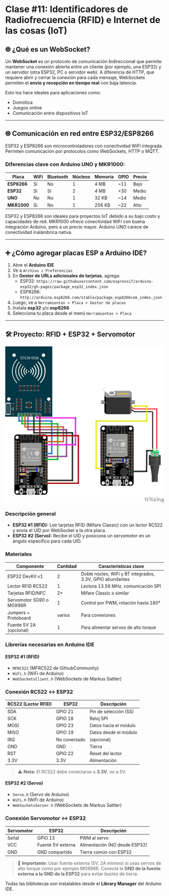 # Clase #11: Identificadores de Radiofrecuencia (RFID) e Internet de las cosas (IoT) 

## 🌐 ¿Qué es un WebSocket?

Un **WebSocket** es un protocolo de comunicación bidireccional que permite mantener una conexión abierta entre un cliente (por ejemplo, una ESP32) y un servidor (otra ESP32, PC o servidor web). A diferencia de HTTP, que requiere abrir y cerrar la conexión para cada mensaje, WebSockets permiten el **envío y recepción en tiempo real** con baja latencia.

Esto los hace ideales para aplicaciones como:

- Domótica
- Juegos online
- Comunicación entre dispositivos IoT

---

## 🌐 Comunicación en red entre ESP32/ESP8266

ESP32 y ESP8266 son microcontroladores con conectividad WiFi integrada. Permiten comunicación por protocolos como WebSockets, HTTP o MQTT.

### Diferencias clave con Arduino UNO y MKR1000:

| Placa       | WiFi | Bluetooth | Núcleos | Memoria | GPIO | Precio |
| ----------- | ---- | --------- | ------- | ------- | ---- | ------ |
| **ESP8266** | Sí   | No        | 1       | 4 MB    | ~11  | Bajo   |
| **ESP32**   | Sí   | Sí        | 2       | 4 MB    | >30  | Medio  |
| **UNO**     | No   | No        | 1       | 32 KB   | ~14  | Medio  |
| **MKR1000** | Sí   | No        | 1       | 256 KB  | ~22  | Alto   |

ESP32 y ESP8266 son ideales para proyectos IoT debido a su bajo costo y capacidades de red. MKR1000 ofrece conectividad WiFi con buena integración Arduino, pero a un precio mayor. Arduino UNO carece de conectividad inalámbrica nativa.

---

## ➕ ¿Cómo agregar placas ESP a Arduino IDE?

1. Abre el **Arduino IDE**
2. Ve a `Archivo > Preferencias`
3. En **Gestor de URLs adicionales de tarjetas**, agrega:
   - ESP32: `https://raw.githubusercontent.com/espressif/arduino-esp32/gh-pages/package_esp32_index.json`
   - ESP8266: `http://arduino.esp8266.com/stable/package_esp8266com_index.json`
4. Luego, ve a `Herramientas > Placa > Gestor de placas`
5. Instala **esp32** y/o **esp8266**
6. Selecciona tu placa desde el menú `Herramientas > Placa`

---

## 🛠️ Proyecto: RFID + ESP32 + Servomotor

![Esquema del proyecto](proyecto_11.png)

### Descripción general

- **ESP32 #1 (RFID):** Lee tarjetas RFID (Mifare Classic) con un lector RC522 y envía el UID por WebSocket a la otra placa.
- **ESP32 #2 (Servo):** Recibe el UID y posiciona un servomotor en un ángulo específico para cada UID.

### Materiales

| Componente               | Cantidad | Características clave                                     |
| ------------------------ | -------- | --------------------------------------------------------- |
| ESP32 DevKit v1          | 2        | Doble núcleo, WiFi y BT integrados, 3.3V, GPIO abundantes |
| Lector RFID RC522        | 1        | Lectura 13.56 MHz, comunicación SPI                       |
| Tarjetas RFID/NFC        | 2+       | Mifare Classic o similar                                  |
| Servomotor SG90 o MG996R | 1        | Control por PWM, rotación hasta 180°                      |
| Jumpers + Protoboard     | varios   | Para conexiones                                           |
| Fuente 5V 2A (opcional)  | 1        | Para alimentar servos de alto torque                      |

### Librerías necesarias en Arduino IDE

#### ESP32 #1 (RFID)

- `MFRC522` (MFRC522 de GithubCommunity)
- `WiFi.h` (WiFi de Arduino)
- `WebSocketsClient.h` (WebSockets de Markus Sattler)

### Conexión RC522 ↔ ESP32

| RC522 (Lector RFID) | ESP32           | Descripción             |
|---------------------|------------------|--------------------------|
| SDA                 | GPIO 21          | Pin de selección (SS)   |
| SCK                 | GPIO 18          | Reloj SPI                |
| MOSI                | GPIO 23          | Datos hacia el módulo   |
| MISO                | GPIO 19          | Datos desde el módulo   |
| IRQ                 | No conectado     | (opcional)               |
| GND                 | GND              | Tierra                   |
| RST                 | GPIO 22          | Reset del lector         |
| 3.3V                | 3.3V             | Alimentación             |

> ⚠️ **Nota:** El RC522 debe conectarse a **3.3V**, no a 5V.

#### ESP32 #2 (Servo)

- `Servo.h` (Servo de Arduino)
- `WiFi.h` (WiFi de Arduino)
- `WebSocketsServer.h` (WebSockets de Markus Sattler)

### Conexión Servomotor ↔ ESP32

| Servomotor  | ESP32           | Descripción                   |
|-------------|------------------|-------------------------------|
| Señal       | GPIO 13          | PWM al servo                  |
| VCC         | Fuente 5V externa| Alimentación (NO desde ESP32)|
| GND         | GND compartido   | Tierra común con ESP32        |

> 🔋 **Importante:** Usar fuente externa (5V, 2A mínimo) si usas servos de alto torque como por ejemplo MG996R.
> Conecta la **GND de la fuente externa a la GND de la ESP32** para evitar bucles de tierra.

Todas las bibliotecas son instalables desde el **Library Manager** del Arduino IDE.
